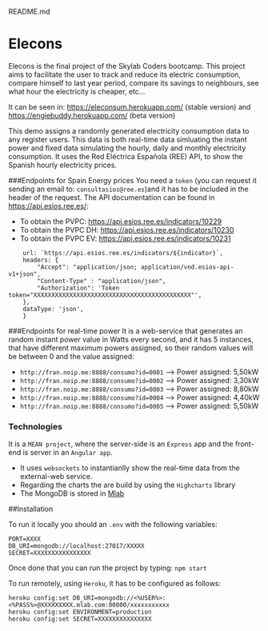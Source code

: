 README.md
# Elecons
Elecons is the final project of the Skylab Coders bootcamp. This project aims to facilitate the user to track and reduce its electric consumption, compare himself to last year period, compare its savings to neighbours, see what hour the electricity is cheaper, etc...

It can be seen in: https://eleconsum.herokuapp.com/ (stable version) and https://engiebuddy.herokuapp.com/ (beta version)

This demo assigns a randomly generated electricity consumption data to any register users. This data is both real-time data simluating the instant power and fixed data simulating the hourly, daily and monthly electricity consumption.
It uses the Red Eléctrica Española (REE) API, to show the Spanish hourly electricity prices.

###Endpoints for Spain Energy prices
You need a `token` (you can request it sending an email to: `consultasios@ree.es`)and it has to be included in the header of the request. The API documentation can be found in https://api.esios.ree.es/: 
- To obtain the PVPC: https://api.esios.ree.es/indicators/10229
- To obtain the PVPC DH: https://api.esios.ree.es/indicators/10230
- To obtain the PVPC EV: https://api.esios.ree.es/indicators/10231

```
    url: `https://api.esios.ree.es/indicators/${indicator}`, 
    headers: {
        "Accept": "application/json; application/vnd.esios-api-v1+json",
        "Content-Type" : "application/json",
        "Authorization": 'Token token="XXXXXXXXXXXXXXXXXXXXXXXXXXXXXXXXXXXXXXXXXXXX"',
    },
    dataType: 'json',
    }
```

###Endpoints for real-time power
It is a web-service that generates an random instant power value in Watts every second, and it has 5 instances, that have different maximum powers assigned, so their random values will be between 0 and the value assigned:
- `http://fran.noip.me:8888/consumo?id=0001` --> Power assigned: 5,50kW
- `http://fran.noip.me:8888/consumo?id=0002` --> Power assigned: 3,30kW
- `http://fran.noip.me:8888/consumo?id=0003` --> Power assigned: 8,80kW
- `http://fran.noip.me:8888/consumo?id=0004` --> Power assigned: 4,40kW
- `http://fran.noip.me:8888/consumo?id=0005` --> Power assigned: 5,50kW

### Technologies
It is a `MEAN project`, where the server-side is an `Express` app and the front-end is server in an `Angular app`.
- It uses `websockets` to instantianlly show the real-time data from the external-web service.
- Regarding the charts the are build by using the `Highcharts` library
- The MongoDB is stored in [Mlab](www.mlab.com)

##Installation

To run it locally you should an `.env` with the following variables:
```
PORT=XXXX
DB_URI=mongodb://localhost:27017/XXXXX
SECRET=XXXXXXXXXXXXXXXX
```

Once done that you can run the project by typing:
`npm start`

To run remotely, using `Heroku`, it has to be configured as follows:
```
heroku config:set DB_URI=mongodb://<%USER%>:<%PASS%>@XXXXXXXXX.mlab.com:00000/xxxxxxxxxxx
heroku config:set ENVIRONMENT=production
heroku config:set SECRET=XXXXXXXXXXXXXXX
```
